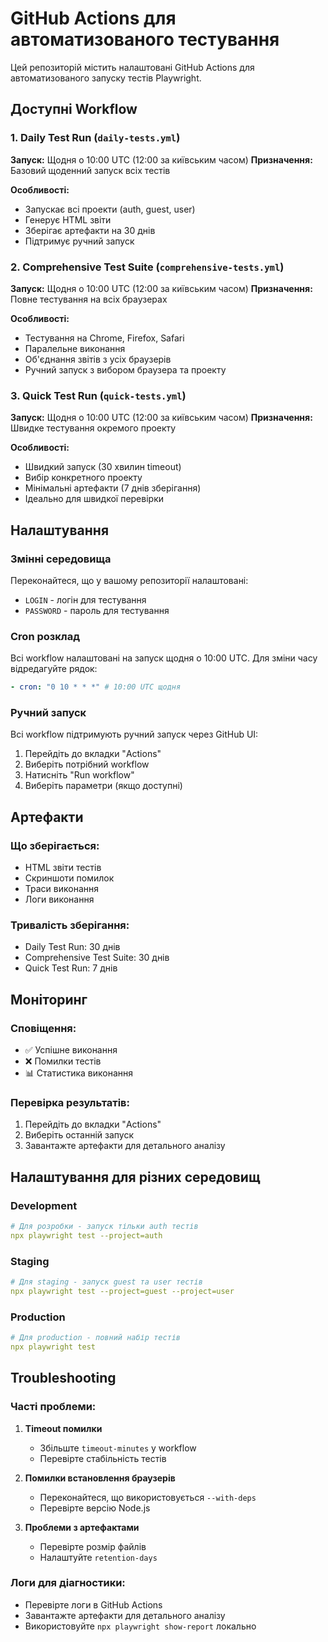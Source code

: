 # GitHub Actions для автоматизованого тестування

Цей репозиторій містить налаштовані GitHub Actions для автоматизованого запуску тестів Playwright.

## Доступні Workflow

### 1. Daily Test Run (`daily-tests.yml`)

**Запуск:** Щодня о 10:00 UTC (12:00 за київським часом)
**Призначення:** Базовий щоденний запуск всіх тестів

**Особливості:**

- Запускає всі проекти (auth, guest, user)
- Генерує HTML звіти
- Зберігає артефакти на 30 днів
- Підтримує ручний запуск

### 2. Comprehensive Test Suite (`comprehensive-tests.yml`)

**Запуск:** Щодня о 10:00 UTC (12:00 за київським часом)
**Призначення:** Повне тестування на всіх браузерах

**Особливості:**

- Тестування на Chrome, Firefox, Safari
- Паралельне виконання
- Об'єднання звітів з усіх браузерів
- Ручний запуск з вибором браузера та проекту

### 3. Quick Test Run (`quick-tests.yml`)

**Запуск:** Щодня о 10:00 UTC (12:00 за київським часом)
**Призначення:** Швидке тестування окремого проекту

**Особливості:**

- Швидкий запуск (30 хвилин timeout)
- Вибір конкретного проекту
- Мінімальні артефакти (7 днів зберігання)
- Ідеально для швидкої перевірки

## Налаштування

### Змінні середовища

Переконайтеся, що у вашому репозиторії налаштовані:

- `LOGIN` - логін для тестування
- `PASSWORD` - пароль для тестування

### Cron розклад

Всі workflow налаштовані на запуск щодня о 10:00 UTC. Для зміни часу відредагуйте рядок:

```yaml
- cron: "0 10 * * *" # 10:00 UTC щодня
```

### Ручний запуск

Всі workflow підтримують ручний запуск через GitHub UI:

1. Перейдіть до вкладки "Actions"
2. Виберіть потрібний workflow
3. Натисніть "Run workflow"
4. Виберіть параметри (якщо доступні)

## Артефакти

### Що зберігається:

- HTML звіти тестів
- Скриншоти помилок
- Траси виконання
- Логи виконання

### Тривалість зберігання:

- Daily Test Run: 30 днів
- Comprehensive Test Suite: 30 днів
- Quick Test Run: 7 днів

## Моніторинг

### Сповіщення:

- ✅ Успішне виконання
- ❌ Помилки тестів
- 📊 Статистика виконання

### Перевірка результатів:

1. Перейдіть до вкладки "Actions"
2. Виберіть останній запуск
3. Завантажте артефакти для детального аналізу

## Налаштування для різних середовищ

### Development

```yaml
# Для розробки - запуск тільки auth тестів
npx playwright test --project=auth
```

### Staging

```yaml
# Для staging - запуск guest та user тестів
npx playwright test --project=guest --project=user
```

### Production

```yaml
# Для production - повний набір тестів
npx playwright test
```

## Troubleshooting

### Часті проблеми:

1. **Timeout помилки**
   - Збільште `timeout-minutes` у workflow
   - Перевірте стабільність тестів

2. **Помилки встановлення браузерів**
   - Переконайтеся, що використовується `--with-deps`
   - Перевірте версію Node.js

3. **Проблеми з артефактами**
   - Перевірте розмір файлів
   - Налаштуйте `retention-days`

### Логи для діагностики:

- Перевірте логи в GitHub Actions
- Завантажте артефакти для детального аналізу
- Використовуйте `npx playwright show-report` локально
